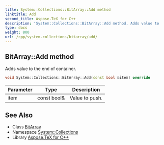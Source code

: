 ```yaml
---
title: System::Collections::BitArray::Add method
linktitle: Add
second_title: Aspose.TeX for C++
description: 'System::Collections::BitArray::Add method. Adds value to the end of container in C++.'
type: docs
weight: 800
url: /cpp/system.collections/bitarray/add/
---
```

## BitArray::Add method


Adds value to the end of container.

```cpp
void System::Collections::BitArray::Add(const bool &item) override
```


| Parameter | Type | Description |
| --- | --- | --- |
| item | const bool\& | Value to push. |

## See Also

* Class [BitArray](../)
* Namespace [System::Collections](../../)
* Library [Aspose.TeX for C++](../../../)
